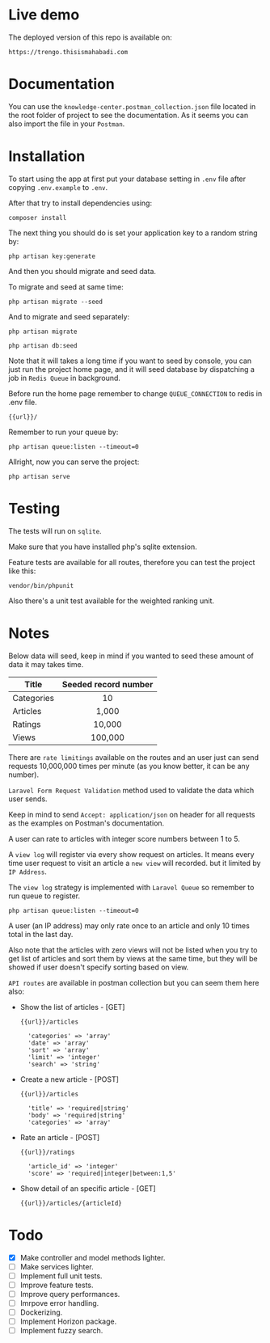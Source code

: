 # Live demo

The deployed version of this repo is available on:

``https://trengo.thisismahabadi.com``

# Documentation

You can use the ``knowledge-center.postman_collection.json`` file located in the root folder of project to see the documentation. As it seems you can also import the file in your ``Postman``.

# Installation

To start using the app at first put your database setting in ``.env`` file after copying ``.env.example`` to ``.env``.

After that try to install dependencies using:

``composer install``

The next thing you should do is set your application key to a random string by:

``php artisan key:generate``

And then you should migrate and seed data.

To migrate and seed at same time:

``php artisan migrate --seed``

And to migrate and seed separately:

``php artisan migrate``

``php artisan db:seed``

Note that it will takes a long time if you want to seed by console, you can just run the project home page, and it will seed database by dispatching a job in ``Redis Queue`` in background.

Before run the home page remember to change ``QUEUE_CONNECTION`` to redis in .env file.

``{{url}}/``

Remember to run your queue by:

``php artisan queue:listen --timeout=0``

Allright, now you can serve the project:

``php artisan serve``

# Testing

The tests will run on ``sqlite``.

Make sure that you have installed php's sqlite extension.

Feature tests are available for all routes, therefore you can test the project like this:

``vendor/bin/phpunit``

Also there's a unit test available for the weighted ranking unit.

# Notes

Below data will seed, keep in mind if you wanted to seed these amount of data it may takes time.

| Title  | Seeded record number |
| ------------- |:-------------:|
| Categories      | 10     |
| Articles      | 1,000     |
| Ratings      | 10,000     |
| Views      | 100,000     |

There are ``rate limitings`` available on the routes and an user just can send requests 10,000,000 times per minute (as you know better, it can be any number).

``Laravel Form Request Validation`` method used to validate the data which user sends.

Keep in mind to send ``Accept: application/json`` on header for all requests as the examples on Postman's documentation.

A user can rate to articles with integer score numbers between 1 to 5.

A ``view log`` will register via every show request on articles. It means every time user request to visit an article a ``new view`` will recorded. but it limited by ``IP Address``.

The ``view log`` strategy is implemented with ``Laravel Queue`` so remember to run queue to register.

``php artisan queue:listen --timeout=0``

A user (an IP address) may only rate once to an article and only 10 times total in the last day.

Also note that the articles with zero views will not be listed when you try to get list of articles and sort them by views at the same time, but they will be showed if user doesn't specify sorting based on view.

``API routes`` are available in postman collection but you can seem them here also:

- Show the list of articles - [GET]

    ``{{url}}/articles``

        'categories' => 'array'
        'date' => 'array'
        'sort' => 'array'
        'limit' => 'integer'
        'search' => 'string'

- Create a new article - [POST]

    ``{{url}}/articles``

        'title' => 'required|string'
        'body' => 'required|string'
        'categories' => 'array'

- Rate an article - [POST]

    ``{{url}}/ratings``

        'article_id' => 'integer'
        'score' => 'required|integer|between:1,5'

- Show detail of an specific article - [GET]

    ``{{url}}/articles/{articleId}``

# Todo

- [x] Make controller and model methods lighter.
- [ ] Make services lighter.
- [ ] Implement full unit tests.
- [ ] Improve feature tests.
- [ ] Improve query performances.
- [ ] Imrpove error handling.
- [ ] Dockerizing.
- [ ] Implement Horizon package.
- [ ] Implement fuzzy search.
